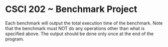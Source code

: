 # CSCI 202 ~ Benchmark Project
Each benchmark will output the total execution time of the benchmark. Note that the benchmark must NOT do any operations other than what is specified above. The output should be done only once at the end of the program.
